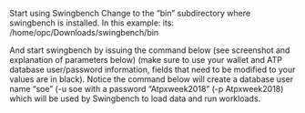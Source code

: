 Start using Swingbench
Change to the “bin” subdirectory where swingbench is installed. In this example: its:
/home/opc/Downloads/swingbench/bin

And start swingbench by issuing the command below (see screenshot and explanation of parameters below) (make sure to use your wallet and ATP database user/password information, fields that need to be modified to your values are in black). Notice the command below will create a database user name “soe” (-u soe with a password “Atpxweek2018” (-p Atpxweek2018) which will be used by Swingbench to load data and run workloads.

